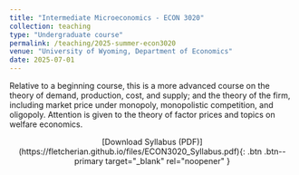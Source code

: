 ```yaml
---
title: "Intermediate Microeconomics - ECON 3020"
collection: teaching
type: "Undergraduate course"
permalink: /teaching/2025-summer-econ3020
venue: "University of Wyoming, Department of Economics"
date: 2025-07-01
---
```


Relative to a beginning course, this is a more advanced course on the theory of demand, production, cost, and supply; and the theory of the firm, including market price under monopoly, monopolistic competition, and oligopoly. Attention is given to the theory of factor prices and topics on welfare economics.

<div align="center">
[Download Syllabus (PDF)](https://fletcherian.github.io/files/ECON3020_Syllabus.pdf){: .btn .btn--primary target="_blank" rel="noopener" }
</div>
